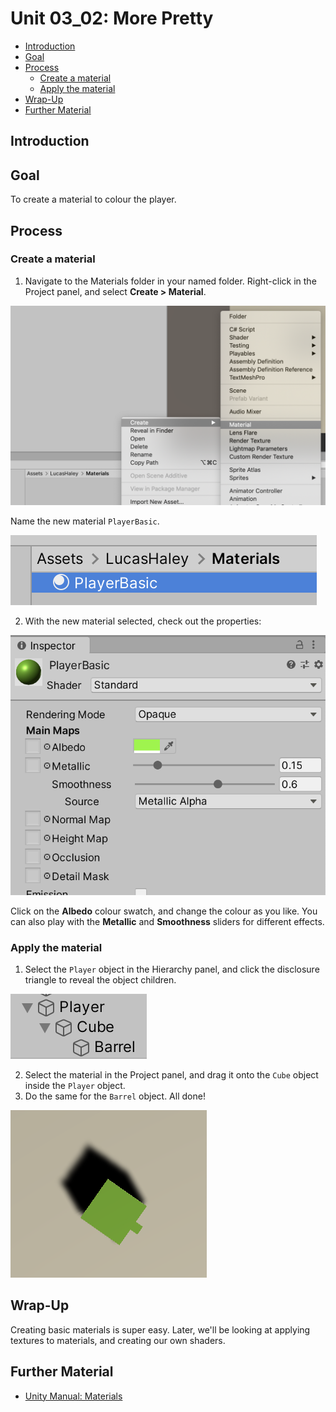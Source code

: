 # Unit 03_02: More Pretty <!-- omit in toc -->

- [Introduction](#introduction)
- [Goal](#goal)
- [Process](#process)
  - [Create a material](#create-a-material)
  - [Apply the material](#apply-the-material)
- [Wrap-Up](#wrap-up)
- [Further Material](#further-material)

## Introduction

## Goal

To create a material to colour the player.

## Process

### Create a material

1. Navigate to the Materials folder in your named folder. Right-click in the Project panel, and select **Create > Material**.

![Create Material](images/03b_CreateMaterial.png)

Name the new material `PlayerBasic`.

![Name Material](images/03b_NameMaterial.png)

2. With the new material selected, check out the properties:

![Material Properties](images/03b_MaterialProperties.png)

Click on the **Albedo** colour swatch, and change the colour as you like. You can also play with the **Metallic** and **Smoothness** sliders for different effects.

### Apply the material

1. Select the `Player` object in the Hierarchy panel, and click the disclosure triangle to reveal the object children.

![Open player](images/03b_OpenPlayer.png)

2. Select the material in the Project panel, and drag it onto the `Cube` object inside the `Player` object.
3. Do the same for the `Barrel` object. All done!

![Player done](images/03b_NewPlayer.png)

## Wrap-Up

Creating basic materials is super easy. Later, we'll be looking at applying textures to materials, and creating our own shaders.

## Further Material
- [Unity Manual: Materials](introduction.html)
